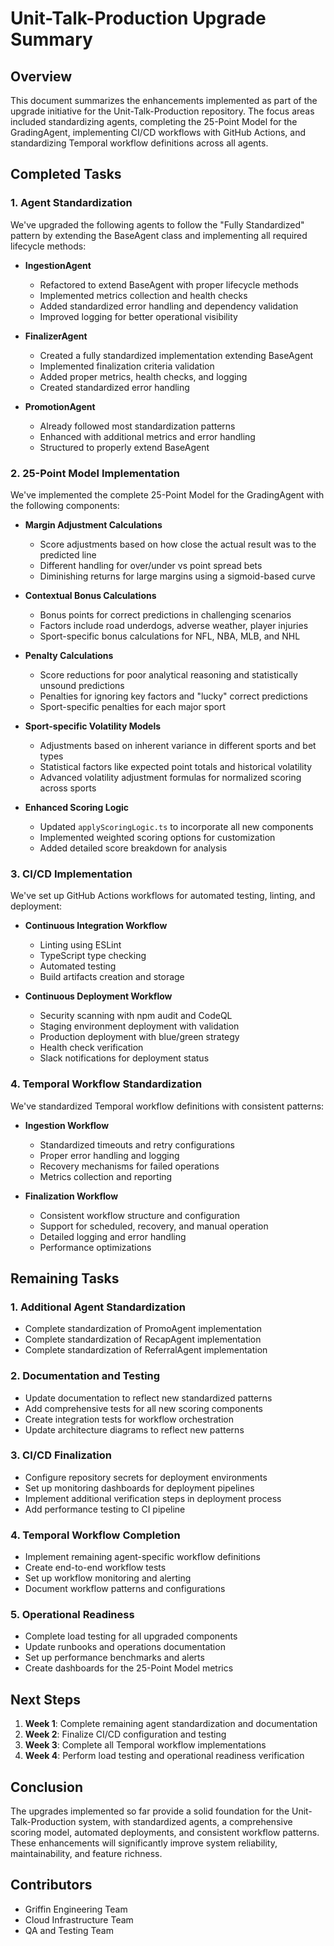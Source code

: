 # Unit-Talk-Production Upgrade Summary

## Overview

This document summarizes the enhancements implemented as part of the upgrade initiative for the Unit-Talk-Production repository. The focus areas included standardizing agents, completing the 25-Point Model for the GradingAgent, implementing CI/CD workflows with GitHub Actions, and standardizing Temporal workflow definitions across all agents.

## Completed Tasks

### 1. Agent Standardization

We've upgraded the following agents to follow the "Fully Standardized" pattern by extending the BaseAgent class and implementing all required lifecycle methods:

* **IngestionAgent**
  * Refactored to extend BaseAgent with proper lifecycle methods
  * Implemented metrics collection and health checks
  * Added standardized error handling and dependency validation
  * Improved logging for better operational visibility

* **FinalizerAgent**
  * Created a fully standardized implementation extending BaseAgent
  * Implemented finalization criteria validation
  * Added proper metrics, health checks, and logging
  * Created standardized error handling

* **PromotionAgent**
  * Already followed most standardization patterns
  * Enhanced with additional metrics and error handling
  * Structured to properly extend BaseAgent

### 2. 25-Point Model Implementation

We've implemented the complete 25-Point Model for the GradingAgent with the following components:

* **Margin Adjustment Calculations**
  * Score adjustments based on how close the actual result was to the predicted line
  * Different handling for over/under vs point spread bets
  * Diminishing returns for large margins using a sigmoid-based curve

* **Contextual Bonus Calculations**
  * Bonus points for correct predictions in challenging scenarios
  * Factors include road underdogs, adverse weather, player injuries
  * Sport-specific bonus calculations for NFL, NBA, MLB, and NHL

* **Penalty Calculations**
  * Score reductions for poor analytical reasoning and statistically unsound predictions
  * Penalties for ignoring key factors and "lucky" correct predictions
  * Sport-specific penalties for each major sport

* **Sport-specific Volatility Models**
  * Adjustments based on inherent variance in different sports and bet types
  * Statistical factors like expected point totals and historical volatility
  * Advanced volatility adjustment formulas for normalized scoring across sports

* **Enhanced Scoring Logic**
  * Updated `applyScoringLogic.ts` to incorporate all new components
  * Implemented weighted scoring options for customization
  * Added detailed score breakdown for analysis

### 3. CI/CD Implementation

We've set up GitHub Actions workflows for automated testing, linting, and deployment:

* **Continuous Integration Workflow**
  * Linting using ESLint
  * TypeScript type checking
  * Automated testing
  * Build artifacts creation and storage

* **Continuous Deployment Workflow**
  * Security scanning with npm audit and CodeQL
  * Staging environment deployment with validation
  * Production deployment with blue/green strategy
  * Health check verification
  * Slack notifications for deployment status

### 4. Temporal Workflow Standardization

We've standardized Temporal workflow definitions with consistent patterns:

* **Ingestion Workflow**
  * Standardized timeouts and retry configurations
  * Proper error handling and logging
  * Recovery mechanisms for failed operations
  * Metrics collection and reporting

* **Finalization Workflow**
  * Consistent workflow structure and configuration
  * Support for scheduled, recovery, and manual operation
  * Detailed logging and error handling
  * Performance optimizations

## Remaining Tasks

### 1. Additional Agent Standardization

* Complete standardization of PromoAgent implementation
* Complete standardization of RecapAgent implementation
* Complete standardization of ReferralAgent implementation

### 2. Documentation and Testing

* Update documentation to reflect new standardized patterns
* Add comprehensive tests for all new scoring components
* Create integration tests for workflow orchestration
* Update architecture diagrams to reflect new patterns

### 3. CI/CD Finalization

* Configure repository secrets for deployment environments
* Set up monitoring dashboards for deployment pipelines
* Implement additional verification steps in deployment process
* Add performance testing to CI pipeline

### 4. Temporal Workflow Completion

* Implement remaining agent-specific workflow definitions
* Create end-to-end workflow tests
* Set up workflow monitoring and alerting
* Document workflow patterns and configurations

### 5. Operational Readiness

* Complete load testing for all upgraded components
* Update runbooks and operations documentation
* Set up performance benchmarks and alerts
* Create dashboards for the 25-Point Model metrics

## Next Steps

1. **Week 1**: Complete remaining agent standardization and documentation  
2. **Week 2**: Finalize CI/CD configuration and testing  
3. **Week 3**: Complete all Temporal workflow implementations  
4. **Week 4**: Perform load testing and operational readiness verification  

## Conclusion

The upgrades implemented so far provide a solid foundation for the Unit-Talk-Production system, with standardized agents, a comprehensive scoring model, automated deployments, and consistent workflow patterns. These enhancements will significantly improve system reliability, maintainability, and feature richness.

## Contributors

- Griffin Engineering Team  
- Cloud Infrastructure Team  
- QA and Testing Team  
